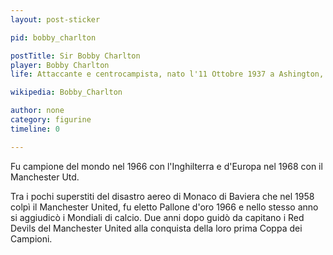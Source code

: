 ```yaml
---
layout: post-sticker

pid: bobby_charlton

postTitle: Sir Bobby Charlton
player: Bobby Charlton
life: Attaccante e centrocampista, nato l'11 Ottobre 1937 a Ashington, Inghilterra

wikipedia: Bobby_Charlton

author: none
category: figurine
timeline: 0

---
```

Fu campione del mondo nel 1966 con l'Inghilterra e d'Europa nel 1968 con il Manchester Utd.

Tra i pochi superstiti del disastro aereo di Monaco di Baviera che nel 1958 colpì il Manchester United, fu eletto Pallone d'oro 1966 e nello stesso anno si aggiudicò i Mondiali di calcio. Due anni dopo guidò da capitano i Red Devils del Manchester United alla conquista della loro prima Coppa dei Campioni.

